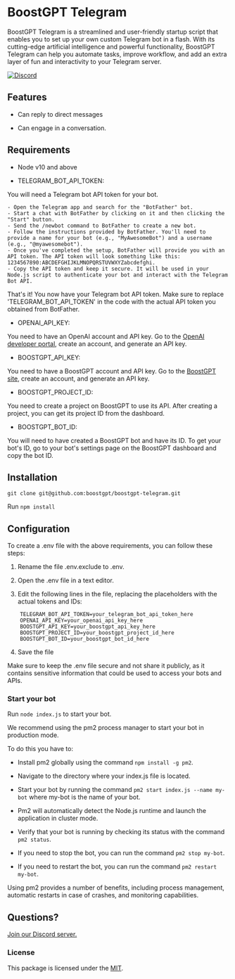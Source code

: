 # BoostGPT Telegram

BoostGPT Telegram is a streamlined and user-friendly startup script that enables you to set up your own custom Telegram bot in a flash. With its cutting-edge artificial intelligence and powerful functionality, BoostGPT Telegram can help you automate tasks, improve workflow, and add an extra layer of fun and interactivity to your Telegram server. 


<a href="https://discord.gg/FPTmDNjA"><img src="https://img.shields.io/discord/1100801013121822770?color=%bbccff&label=Discord" alt="Discord"></a>


## Features

- Can reply to direct messages

- Can engage in a conversation.


## Requirements

* Node v10 and above

* TELEGRAM_BOT_API_TOKEN:

You will need a Telegram bot API token for your bot.

    - Open the Telegram app and search for the "BotFather" bot.
    - Start a chat with BotFather by clicking on it and then clicking the "Start" button.
    - Send the /newbot command to BotFather to create a new bot.
    - Follow the instructions provided by BotFather. You'll need to provide a name for your bot (e.g., "MyAwesomeBot") and a username (e.g., "@myawesomebot").
    - Once you've completed the setup, BotFather will provide you with an API token. The API token will look something like this: 1234567890:ABCDEFGHIJKLMNOPQRSTUVWXYZabcdefghi.
    - Copy the API token and keep it secure. It will be used in your Node.js script to authenticate your bot and interact with the Telegram Bot API.

That's it! You now have your Telegram bot API token. Make sure to replace 'TELEGRAM_BOT_API_TOKEN' in the code with the actual API token you obtained from BotFather.


* OPENAI_API_KEY:

You need to have an OpenAI account and API key.
Go to the [OpenAI developer portal](https://platform.openai.com/), create an account, and generate an API key.

* BOOSTGPT_API_KEY:

You need to have a BoostGPT account and API key.
Go to the [BoostGPT site](https://boostgpt.co), create an account, and generate an API key.

* BOOSTGPT_PROJECT_ID:

You need to create a project on BoostGPT to use its API.
After creating a project, you can get its project ID from the dashboard.

* BOOSTGPT_BOT_ID:

You will need to have created a BoostGPT bot and have its ID.
To get your bot's ID, go to your bot's settings page on the BoostGPT dashboard and copy the bot ID.


## Installation

`git clone git@github.com:boostgpt/boostgpt-telegram.git`

Run `npm install`

## Configuration

To create a .env file with the above requirements, you can follow these steps:

1. Rename the file .env.exclude to .env.

2. Open the .env file in a text editor.

3. Edit the following lines in the file, replacing the placeholders with the actual tokens and IDs:

```
    TELEGRAM_BOT_API_TOKEN=your_telegram_bot_api_token_here
    OPENAI_API_KEY=your_openai_api_key_here
    BOOSTGPT_API_KEY=your_boostgpt_api_key_here
    BOOSTGPT_PROJECT_ID=your_boostgpt_project_id_here
    BOOSTGPT_BOT_ID=your_boostgpt_bot_id_here
```

4. Save the file

Make sure to keep the .env file secure and not share it publicly, as it contains sensitive information that could be used to access your bots and APIs.


### Start your bot

Run `node index.js` to start your bot. 

We recommend using the pm2 process manager to start your bot in production mode. 

To do this you have to:

- Install pm2 globally using the command `npm install -g pm2`.

- Navigate to the directory where your index.js file is located.

- Start your bot by running the command `pm2 start index.js --name my-bot` where my-bot is the name of your bot.

- Pm2 will automatically detect the Node.js runtime and launch the application in cluster mode.

- Verify that your bot is running by checking its status with the command `pm2 status`.

- If you need to stop the bot, you can run the command `pm2 stop my-bot`.

- If you need to restart the bot, you can run the command `pm2 restart my-bot`.

Using pm2 provides a number of benefits, including process management, automatic restarts in case of crashes, and monitoring capabilities.


## Questions?

[Join our Discord server.](https://discord.gg/KGhz5SnyXM)


### License

This package is licensed under the [MIT](https://github.com/boostgpt/boostgpt-telegram/blob/master/LICENSE).
